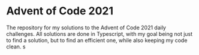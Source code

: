 # Advent of Code 2021
The repository for my solutions to the Advent of Code 2021 daily challenges.
All solutions are done in Typescript, with my goal being not just to find a solution, but to find an efficient one, while also keeping my code clean.
s